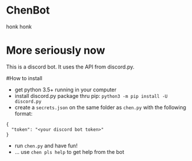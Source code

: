 # ChenBot
honk honk

# More seriously now
This is a discord bot. It uses the API from discord.py.

#How to install
* get python 3.5+ running in your computer
* install discord.py package thru pip:
`python3 -m pip install -U discord.py`
* create a `secrets.json` on the same folder as `chen.py` with the following format:
```
{
  "token": "<your discord bot token>"
}
```
* run `chen.py` and have fun!
* ... use `chen pls help` to get help from the bot
